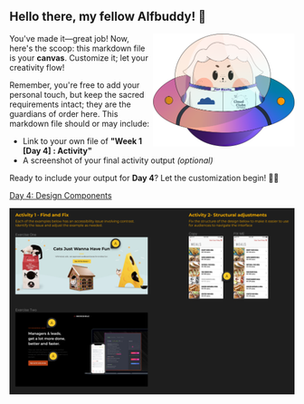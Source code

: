 ## Hello there, my fellow Alfbuddy! 💖

<img align="right" width="250px" src="../../assets/alf/alf-ufo.png">

You've made it—great job! Now, here's the scoop: this markdown file is your **canvas**. Customize it; let your creativity flow!

Remember, you're free to add your personal touch, but keep the sacred requirements intact; they are the guardians of order here. This markdown file should or may include:

-   Link to your own file of **"Week 1 [Day 4] : Activity"**
-   A screenshot of your final activity output _(optional)_

Ready to include your output for **Day 4**? Let the customization begin! 🚀✨

<!-- You may now delete and modify the content of this file -->

<a href="https://www.figma.com/file/xrB9W6NfAhos8j8FdIvvaQ/Week-1-(day-4)-%3A-Design-Components-(Community)?type=design&node-id=0%3A1&mode=design&t=oK2ENCk9lPZ3INNa-1"> Day 4: Design Components </a>

![Activity of Day04](day4.png)